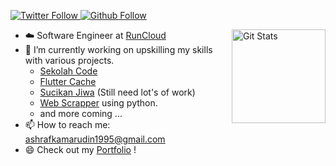 <p>
  <a href="https://twitter.com/ashee_k?lang=en">
    <img alt="Twitter Follow" src="https://img.shields.io/twitter/follow/ashee_k?label=Follow&style=social">
  </a>
  
  <a href="https://github.com/ashrafkamarudin">
    <img alt="Github Follow" src="https://img.shields.io/github/followers/ashrafkamarudin?style=social">
  </a>
</p>

<a href="https://github.com/ashrafkamarudin"><img alt="Git Stats" src="https://github-readme-stats.vercel.app/api?username=ashrafkamarudin&show_icons=true" align="right" height="150" /></a>

- ☁️ Software Engineer at [RunCloud](https://runcloud.io/)
- 🔭 I’m currently working on upskilling my skills with various projects.
  - [Sekolah Code](https://sekolahcode.com/)
  - [Flutter Cache](https://github.com/SekolahCode/flutter_cache)
  - [Sucikan Jiwa](https://sucikanjiwa.com/) (Still need lot's of work)
  - [Web Scrapper](https://github.com/ashrafkamarudin/Simple-WebScrapper) using python.
  - and more coming ...
- 📫 How to reach me: ashrafkamarudin1995@gmail.com
- 😄 Check out my [Portfolio](https://ashrafkamarudin.github.io/) !


<!--
**ashrafkamarudin/ashrafkamarudin** is a ✨ _special_ ✨ repository because its `README.md` (this file) appears on your GitHub profile.

Here are some ideas to get you started:

- 🔭 I’m currently working on ...
- 🌱 I’m currently learning ...
- 👯 I’m looking to collaborate on ...
- 🤔 I’m looking for help with ...
- 💬 Ask me about ...
- 📫 How to reach me: ...
- 😄 Pronouns: ...
- ⚡ Fun fact: ...
-->
